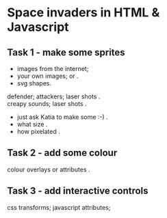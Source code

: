 # Space invaders in HTML & Javascript

## Task 1 - make some sprites


* images from the internet;   
* your own images; or .  
* svg shapes.   

defender; attackers; laser shots .  
creapy sounds; laser shots .  

* just ask Katia to make some :-) .  
* what size .  
* how pixelated .  

## Task 2 - add some colour

colour overlays or attributes .  

## Task 3 - add interactive controls

css transforms; javascript attributes;    

